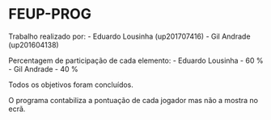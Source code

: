 # FEUP-PROG

Trabalho realizado por:
	- Eduardo Lousinha (up201707416)
	- Gil Andrade (up201604138)
	
Percentagem de participação de cada elemento:
	- Eduardo Lousinha - 60 % 
	- Gil Andrade - 40 %
	
	
Todos os objetivos foram concluídos.

O programa contabiliza a pontuação de cada jogador mas não a mostra no ecrã.
